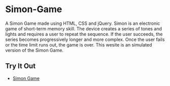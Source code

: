 # Simon-Game
A Simon Game made using HTML, CSS and jQuery. Simon is an electronic game of short-term memory skill. The device creates a series of tones and lights and requires a user to repeat the sequence. If the user succeeds, the series becomes progressively longer and more complex. Once the user fails or the time limit runs out, the game is over. This wesite is an simulated version of the Simon Game.

## Try It Out
- [Simon Game](https://sohampashtessp.github.io/Simon-Game/)
